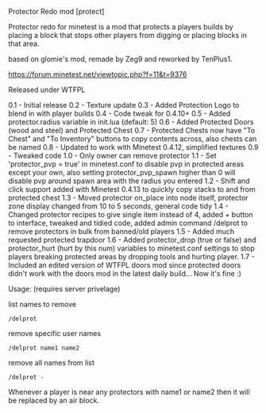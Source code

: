 Protector Redo mod [protect]

Protector redo for minetest is a mod that protects a players builds by placing
a block that stops other players from digging or placing blocks in that area.

based on glomie's mod, remade by Zeg9 and reworked by TenPlus1.

https://forum.minetest.net/viewtopic.php?f=11&t=9376

Released under WTFPL

0.1 - Initial release
0.2 - Texture update
0.3 - Added Protection Logo to blend in with player builds
0.4 - Code tweak for 0.4.10+
0.5 - Added protector.radius variable in init.lua (default: 5)
0.6 - Added Protected Doors (wood and steel) and Protected Chest
0.7 - Protected Chests now have "To Chest" and "To Inventory" buttons to copy
      contents across, also chests can be named
0.8 - Updated to work with Minetest 0.4.12, simplified textures
0.9 - Tweaked code
1.0 - Only owner can remove protector
1.1 - Set 'protector_pvp = true' in minetest.conf to disable pvp in protected
      areas except your own, also setting protector_pvp_spawn higher than 0 will
      disable pvp around spawn area with the radius you entered
1.2 - Shift and click support added with Minetest 0.4.13 to quickly copy stacks
      to and from protected chest
1.3 - Moved protector on_place into node itself, protector zone display changed
      from 10 to 5 seconds, general code tidy
1.4 - Changed protector recipes to give single item instead of 4, added + button
      to interface, tweaked and tidied code, added admin command /delprot to remove
      protectors in bulk from banned/old players
1.5 - Added much requested protected trapdoor
1.6 - Added protector_drop (true or false) and protector_hurt (hurt by this num)
      variables to minetest.conf settings to stop players breaking protected
      areas by dropping tools and hurting player.
1.7 - Included an edited version of WTFPL doors mod since protected doors didn't
      work with the doors mod in the latest daily build... Now it's fine :)

Usage: (requires server privelage)

list names to remove

	/delprot

remove specific user names

	/delprot name1 name2

remove all names from list

	/delprot -

Whenever a player is near any protectors with name1 or name2 then it will be
replaced by an air block.